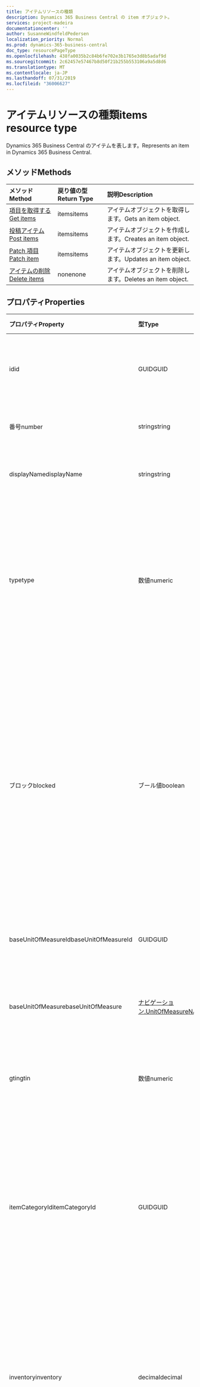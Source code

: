 ```yaml
---
title: アイテムリソースの種類
description: Dynamics 365 Business Central の item オブジェクト。
services: project-madeira
documentationcenter: ''
author: SusanneWindfeldPedersen
localization_priority: Normal
ms.prod: dynamics-365-business-central
doc_type: resourcePageType
ms.openlocfilehash: 438fa0035b2c84b6fe702e3b1765e3d8b5adaf9d
ms.sourcegitcommit: 2c62457e57467b8d50f21b255b553106a9a5d8d6
ms.translationtype: MT
ms.contentlocale: ja-JP
ms.lasthandoff: 07/31/2019
ms.locfileid: "36006627"
---
```

# <a name="items-resource-type"></a><span data-ttu-id="43fdd-103">アイテムリソースの種類</span><span class="sxs-lookup"><span data-stu-id="43fdd-103">items resource type</span></span>
<span data-ttu-id="43fdd-104">Dynamics 365 Business Central のアイテムを表します。</span><span class="sxs-lookup"><span data-stu-id="43fdd-104">Represents an item in Dynamics 365 Business Central.</span></span>

## <a name="methods"></a><span data-ttu-id="43fdd-105">メソッド</span><span class="sxs-lookup"><span data-stu-id="43fdd-105">Methods</span></span>

| <span data-ttu-id="43fdd-106">メソッド</span><span class="sxs-lookup"><span data-stu-id="43fdd-106">Method</span></span>                                      |<span data-ttu-id="43fdd-107">戻り値の型</span><span class="sxs-lookup"><span data-stu-id="43fdd-107">Return Type</span></span>|<span data-ttu-id="43fdd-108">説明</span><span class="sxs-lookup"><span data-stu-id="43fdd-108">Description</span></span> |
|:--------------------------------------------|:----------|:-----------|
|[<span data-ttu-id="43fdd-109">項目を取得する</span><span class="sxs-lookup"><span data-stu-id="43fdd-109">Get items</span></span>](../api/dynamics-item-get.md)      |<span data-ttu-id="43fdd-110">items</span><span class="sxs-lookup"><span data-stu-id="43fdd-110">items</span></span>     |<span data-ttu-id="43fdd-111">アイテムオブジェクトを取得します。</span><span class="sxs-lookup"><span data-stu-id="43fdd-111">Gets an item object.</span></span>   |
|[<span data-ttu-id="43fdd-112">投稿アイテム</span><span class="sxs-lookup"><span data-stu-id="43fdd-112">Post items</span></span>](../api/dynamics-create-item.md)  |<span data-ttu-id="43fdd-113">items</span><span class="sxs-lookup"><span data-stu-id="43fdd-113">items</span></span>     |<span data-ttu-id="43fdd-114">アイテムオブジェクトを作成します。</span><span class="sxs-lookup"><span data-stu-id="43fdd-114">Creates an item object.</span></span>|
|[<span data-ttu-id="43fdd-115">Patch 項目</span><span class="sxs-lookup"><span data-stu-id="43fdd-115">Patch item</span></span>](../api/dynamics-item-update.md)  |<span data-ttu-id="43fdd-116">items</span><span class="sxs-lookup"><span data-stu-id="43fdd-116">items</span></span>     |<span data-ttu-id="43fdd-117">アイテムオブジェクトを更新します。</span><span class="sxs-lookup"><span data-stu-id="43fdd-117">Updates an item object.</span></span>|
|[<span data-ttu-id="43fdd-118">アイテムの削除</span><span class="sxs-lookup"><span data-stu-id="43fdd-118">Delete items</span></span>](../api/dynamics-item-delete.md)|<span data-ttu-id="43fdd-119">none</span><span class="sxs-lookup"><span data-stu-id="43fdd-119">none</span></span>      |<span data-ttu-id="43fdd-120">アイテムオブジェクトを削除します。</span><span class="sxs-lookup"><span data-stu-id="43fdd-120">Deletes an item object.</span></span>|

## <a name="properties"></a><span data-ttu-id="43fdd-121">プロパティ</span><span class="sxs-lookup"><span data-stu-id="43fdd-121">Properties</span></span>
| <span data-ttu-id="43fdd-122">プロパティ</span><span class="sxs-lookup"><span data-stu-id="43fdd-122">Property</span></span>           | <span data-ttu-id="43fdd-123">型</span><span class="sxs-lookup"><span data-stu-id="43fdd-123">Type</span></span> |<span data-ttu-id="43fdd-124">説明</span><span class="sxs-lookup"><span data-stu-id="43fdd-124">Description</span></span>                                          |
|:-------------------|:-------|:----------------------------------------------------|
|<span data-ttu-id="43fdd-125">id</span><span class="sxs-lookup"><span data-stu-id="43fdd-125">id</span></span>                  |<span data-ttu-id="43fdd-126">GUID</span><span class="sxs-lookup"><span data-stu-id="43fdd-126">GUID</span></span>    |<span data-ttu-id="43fdd-127">アイテムの一意の ID です。</span><span class="sxs-lookup"><span data-stu-id="43fdd-127">The unique ID of the item.</span></span> <span data-ttu-id="43fdd-128">編集できません。</span><span class="sxs-lookup"><span data-stu-id="43fdd-128">Non-editable.</span></span>             |
|<span data-ttu-id="43fdd-129">番号</span><span class="sxs-lookup"><span data-stu-id="43fdd-129">number</span></span>              |<span data-ttu-id="43fdd-130">string</span><span class="sxs-lookup"><span data-stu-id="43fdd-130">string</span></span>  |<span data-ttu-id="43fdd-131">アイテム番号を指定します。</span><span class="sxs-lookup"><span data-stu-id="43fdd-131">The item number.</span></span>                                     |
|<span data-ttu-id="43fdd-132">displayName</span><span class="sxs-lookup"><span data-stu-id="43fdd-132">displayName</span></span>         |<span data-ttu-id="43fdd-133">string</span><span class="sxs-lookup"><span data-stu-id="43fdd-133">string</span></span>  |<span data-ttu-id="43fdd-134">アイテムの説明を指定します。</span><span class="sxs-lookup"><span data-stu-id="43fdd-134">Specifies a description of the item.</span></span>                 |
|<span data-ttu-id="43fdd-135">type</span><span class="sxs-lookup"><span data-stu-id="43fdd-135">type</span></span>                |<span data-ttu-id="43fdd-136">数値</span><span class="sxs-lookup"><span data-stu-id="43fdd-136">numeric</span></span> |<span data-ttu-id="43fdd-137">アイテムの在庫の種類。</span><span class="sxs-lookup"><span data-stu-id="43fdd-137">The inventory type for the item.</span></span> <span data-ttu-id="43fdd-138">1 = 在庫アイテム、2 = サービスアイテム。</span><span class="sxs-lookup"><span data-stu-id="43fdd-138">1 = inventory item, 2 = service item.</span></span> <span data-ttu-id="43fdd-139">これは必須プロパティです。</span><span class="sxs-lookup"><span data-stu-id="43fdd-139">This is a required property.</span></span>|
|<span data-ttu-id="43fdd-140">ブロック</span><span class="sxs-lookup"><span data-stu-id="43fdd-140">blocked</span></span>             |<span data-ttu-id="43fdd-141">ブール値</span><span class="sxs-lookup"><span data-stu-id="43fdd-141">boolean</span></span> |<span data-ttu-id="43fdd-142">アイテムが検疫状態にあるなどの理由で、アイテムのトランザクションを投稿できないことを指定します。</span><span class="sxs-lookup"><span data-stu-id="43fdd-142">Specifies that transactions with the item cannot be posted, for example, because the item is in quarantine.</span></span> <span data-ttu-id="43fdd-143">アイテムがブロックされている場合は**true**に設定します。</span><span class="sxs-lookup"><span data-stu-id="43fdd-143">Set to **true**, if item is blocked.</span></span>|
|<span data-ttu-id="43fdd-144">baseUnitOfMeasureId</span><span class="sxs-lookup"><span data-stu-id="43fdd-144">baseUnitOfMeasureId</span></span> |<span data-ttu-id="43fdd-145">GUID</span><span class="sxs-lookup"><span data-stu-id="43fdd-145">GUID</span></span>    |<span data-ttu-id="43fdd-146">測定単位の ID を指定します。</span><span class="sxs-lookup"><span data-stu-id="43fdd-146">Specifies the ID of the unit of measure.</span></span>             |
|<span data-ttu-id="43fdd-147">baseUnitOfMeasure</span><span class="sxs-lookup"><span data-stu-id="43fdd-147">baseUnitOfMeasure</span></span>   |[<span data-ttu-id="43fdd-148">ナビゲーション.UnitOfMeasure</span><span class="sxs-lookup"><span data-stu-id="43fdd-148">NAV.UnitOfMeasure</span></span>](../resources/dynamics-complextypes.md)|<span data-ttu-id="43fdd-149">品目が在庫に保持される単位を指定します。</span><span class="sxs-lookup"><span data-stu-id="43fdd-149">Specifies the unit in which the item is held in inventory.</span></span>|
|<span data-ttu-id="43fdd-150">gtin</span><span class="sxs-lookup"><span data-stu-id="43fdd-150">gtin</span></span>                |<span data-ttu-id="43fdd-151">数値</span><span class="sxs-lookup"><span data-stu-id="43fdd-151">numeric</span></span> |<span data-ttu-id="43fdd-152">これは、グローバルな取引項目番号です。</span><span class="sxs-lookup"><span data-stu-id="43fdd-152">This is the Global Trade Item Number.</span></span>                |
|<span data-ttu-id="43fdd-153">itemCategoryId</span><span class="sxs-lookup"><span data-stu-id="43fdd-153">itemCategoryId</span></span>      |<span data-ttu-id="43fdd-154">GUID</span><span class="sxs-lookup"><span data-stu-id="43fdd-154">GUID</span></span> |<span data-ttu-id="43fdd-155">アイテムが属するカテゴリを指定します。</span><span class="sxs-lookup"><span data-stu-id="43fdd-155">Specifies the category that the item belongs to.</span></span> <span data-ttu-id="43fdd-156">アイテムカテゴリには、割り当てられたアイテム属性も含まれます。</span><span class="sxs-lookup"><span data-stu-id="43fdd-156">Item categories also contain any assigned item attributes.</span></span>|
|<span data-ttu-id="43fdd-157">inventory</span><span class="sxs-lookup"><span data-stu-id="43fdd-157">inventory</span></span>           |<span data-ttu-id="43fdd-158">decimal</span><span class="sxs-lookup"><span data-stu-id="43fdd-158">decimal</span></span> |<span data-ttu-id="43fdd-159">アイテムの、在庫にある、断片、箱、缶などの単位数を指定します。</span><span class="sxs-lookup"><span data-stu-id="43fdd-159">Specifies how many units, such as pieces, boxes, or cans, of the item are in inventory.</span></span> <span data-ttu-id="43fdd-160">読み取り専用です。</span><span class="sxs-lookup"><span data-stu-id="43fdd-160">Read-Only.</span></span>|
|<span data-ttu-id="43fdd-161">販売</span><span class="sxs-lookup"><span data-stu-id="43fdd-161">unitPrice</span></span>           |<span data-ttu-id="43fdd-162">decimal</span><span class="sxs-lookup"><span data-stu-id="43fdd-162">decimal</span></span> |<span data-ttu-id="43fdd-163">指定した通貨でのアイテムの1単位の価格を指定します。</span><span class="sxs-lookup"><span data-stu-id="43fdd-163">Specifies the price for one unit of the item in the specified currency.</span></span>|
|<span data-ttu-id="43fdd-164">priceIncludesTax</span><span class="sxs-lookup"><span data-stu-id="43fdd-164">priceIncludesTax</span></span>    |<span data-ttu-id="43fdd-165">ブール値</span><span class="sxs-lookup"><span data-stu-id="43fdd-165">boolean</span></span> |<span data-ttu-id="43fdd-166">UnitPrice に税が含まれることを指定します。</span><span class="sxs-lookup"><span data-stu-id="43fdd-166">Specifies that the unitPrice includes tax.</span></span> <span data-ttu-id="43fdd-167">UnitPrice に tax が含まれる場合は**true**に設定します。</span><span class="sxs-lookup"><span data-stu-id="43fdd-167">Set to **true**, if unitPrice includes tax.</span></span>|
|<span data-ttu-id="43fdd-168">unitCost</span><span class="sxs-lookup"><span data-stu-id="43fdd-168">unitCost</span></span>            |<span data-ttu-id="43fdd-169">decimal</span><span class="sxs-lookup"><span data-stu-id="43fdd-169">decimal</span></span> |<span data-ttu-id="43fdd-170">アイテムの単位あたりのコストを指定します。</span><span class="sxs-lookup"><span data-stu-id="43fdd-170">Specifies the cost per unit of the item.</span></span>             |
|<span data-ttu-id="43fdd-171">taxGroupId</span><span class="sxs-lookup"><span data-stu-id="43fdd-171">taxGroupId</span></span>          |<span data-ttu-id="43fdd-172">GUID</span><span class="sxs-lookup"><span data-stu-id="43fdd-172">GUID</span></span>    |<span data-ttu-id="43fdd-173">アイテムの税グループの ID を指定します。</span><span class="sxs-lookup"><span data-stu-id="43fdd-173">Specifies the ID of the Tax Group for the item.</span></span>      |
|<span data-ttu-id="43fdd-174">taxGroupCode</span><span class="sxs-lookup"><span data-stu-id="43fdd-174">taxGroupCode</span></span>        |<span data-ttu-id="43fdd-175">数値</span><span class="sxs-lookup"><span data-stu-id="43fdd-175">numeric</span></span> |<span data-ttu-id="43fdd-176">税グループは、同一の税用語の対象となる在庫品目またはリソースのグループを表します。</span><span class="sxs-lookup"><span data-stu-id="43fdd-176">A Tax Group represents a group of inventory items or resources that are subject to identical tax terms.</span></span>|
|<span data-ttu-id="43fdd-177">lastModifiedDateTime</span><span class="sxs-lookup"><span data-stu-id="43fdd-177">lastModifiedDateTime</span></span>|<span data-ttu-id="43fdd-178">datetime</span><span class="sxs-lookup"><span data-stu-id="43fdd-178">datetime</span></span>|<span data-ttu-id="43fdd-179">アイテムが最後に変更された datetime。</span><span class="sxs-lookup"><span data-stu-id="43fdd-179">The last datetime the item was modified.</span></span> <span data-ttu-id="43fdd-180">読み取り専用。</span><span class="sxs-lookup"><span data-stu-id="43fdd-180">Read-Only.</span></span>  |  


## <a name="relationships"></a><span data-ttu-id="43fdd-181">リレーションシップ</span><span class="sxs-lookup"><span data-stu-id="43fdd-181">Relationships</span></span>
<span data-ttu-id="43fdd-182">税グループ (taxGroupCode) は、税グループテーブルに存在する必要があります。</span><span class="sxs-lookup"><span data-stu-id="43fdd-182">A Tax Group(taxGroupCode) must exist in the Tax Group table.</span></span>

## <a name="json-representation"></a><span data-ttu-id="43fdd-183">JSON 表記</span><span class="sxs-lookup"><span data-stu-id="43fdd-183">JSON representation</span></span>

<span data-ttu-id="43fdd-184">以下は、リソースの JSON 表記です。</span><span class="sxs-lookup"><span data-stu-id="43fdd-184">Here is a JSON representation of the resource.</span></span>


```json
{
      "id": "GUID",
      "number": "string",
      "displayName": "string",
      "type": "string",
      "blocked": "boolean",
      "baseUnitOfMeasureId": "GUID",
      "baseUnitOfMeasure": "NAV.UnitOfMeasure",
      "gtin": "numeric",
      "itemCategoryId": "GUID",
      "inventory": "decimal",
      "unitPrice": "decimal",
      "priceIncludesTax": "boolean",
      "unitCost": "decimal",
      "taxGroupId": "GUID",
      "taxGroupCode": "string",
      "lastModifiedDateTime": "datetime"
}

```


